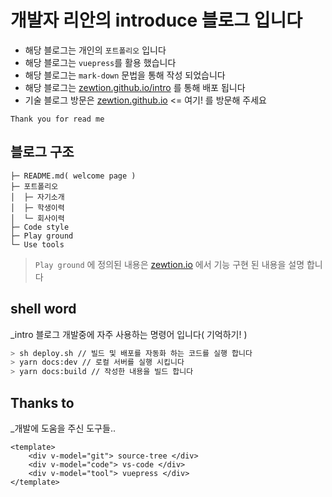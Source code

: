 # 개발자 리안의 introduce 블로그 입니다

- 해당 블로그는 개인의 `포트폴리오` 입니다
- 해당 블로그는 `vuepress`를 활용 했습니다
- 해당 블로그는 `mark-down` 문법을 통해 작성 되었습니다
- 해당 블로그는 [zewtion.github.io/intro](https://zewtion.github.io/intro) 를 통해 배포 됩니다
- 기술 블로그 방문은 [zewtion.github.io](https://zewtion.github.io) <= 여기! 를 방문해 주세요

``` plz love me
Thank you for read me
```

## 블로그 구조

``` blog
├─ README.md( welcome page )
├─ 포트폴리오
│  ├─ 자기소개
│  ├─ 학생이력
│  └─ 회사이력
├─ Code style
├─ Play ground
└─ Use tools
```

> `Play ground` 에 정의된 내용은 [zewtion.io](https://zewtion.github.io) 에서 기능 구현 된 내용을 설명 합니다

## shell word

_intro 블로그 개발중에 자주 사용하는 명령어 입니다( 기억하기! )

```bash
> sh deploy.sh // 빌드 및 배포를 자동화 하는 코드를 실행 합니다
> yarn docs:dev // 로컬 서버를 실행 시킵니다
> yarn docs:build // 작성한 내용을 빌드 합니다
```

## Thanks to

_개발에 도움을 주신 도구들..

```vue
<template>
    <div v-model="git"> source-tree </div>
    <div v-model="code"> vs-code </div>
    <div v-model="tool"> vuepress </div>
</template>
```
